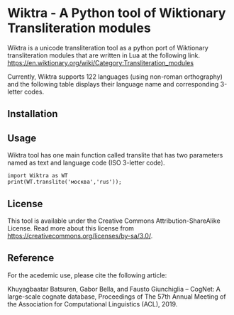# Wiktra - A Python tool of Wiktionary Transliteration modules

Wiktra is a unicode transliteration tool as a python port of Wiktionary transliteration modules that are written in Lua at the following link.
https://en.wiktionary.org/wiki/Category:Transliteration_modules

Currently, Wiktra supports 122 languages (using non-roman orthography) and the following table displays their language name and corresponding 3-letter codes.

## Installation


## Usage
Wiktra tool has one main function called translite that has two parameters named as text and language code (ISO 3-letter code).

```
import Wiktra as WT
print(WT.translite('москва','rus'));
```

## License
This tool is available under the Creative Commons Attribution-ShareAlike License. Read more about this license from https://creativecommons.org/licenses/by-sa/3.0/.


## Reference
For the acedemic use, please cite the following article:

Khuyagbaatar Batsuren, Gabor Bella, and Fausto Giunchiglia – CogNet: A large-scale cognate database, Proceedings of The 57th Annual Meeting of the Association for Computational Linguistics (ACL), 2019.

